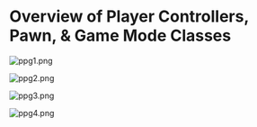 # Overview of Player Controllers, Pawn, & Game Mode Classes

<p><img src="https://vertexschool.instructure.com/courses/288/files/17102/preview?verifier=KmPfNhgumumkqDbgsn1ZV902PcuOUHwJihkqXdjB" alt="ppg1.png" data-api-endpoint="https://vertexschool.instructure.com/api/v1/courses/288/files/17102" data-api-returntype="File"></p>
<p><img src="https://vertexschool.instructure.com/courses/288/files/17103/preview?verifier=79XE6ubIAAByQXLq5nRmyxM01wZHDeWDSlNDQeZP" alt="ppg2.png" data-api-endpoint="https://vertexschool.instructure.com/api/v1/courses/288/files/17103" data-api-returntype="File"></p>
<p><img src="https://vertexschool.instructure.com/courses/288/files/17104/preview?verifier=1uanVsTtvmttFAOIUZlmAY9hzUpo0euOiyRr2FQh" alt="ppg3.png" data-api-endpoint="https://vertexschool.instructure.com/api/v1/courses/288/files/17104" data-api-returntype="File"></p>
<p><img src="https://vertexschool.instructure.com/courses/288/files/17105/preview?verifier=T6Nv8lY8Zx1LkgU1ukqkmeIj727gQqeCa8FNP36d" alt="ppg4.png" data-api-endpoint="https://vertexschool.instructure.com/api/v1/courses/288/files/17105" data-api-returntype="File"></p>